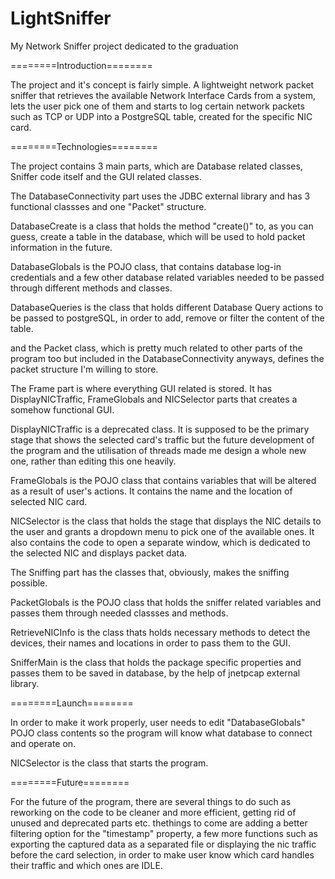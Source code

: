 # LightSniffer
My Network Sniffer project dedicated to the graduation

========Introduction========

The project and it's concept is fairly simple. A lightweight network packet sniffer that retrieves the available Network Interface Cards from a system, lets the user pick one of them and starts to
log certain network packets such as TCP or UDP into a PostgreSQL table, created for the specific NIC card.

========Technologies========

The project contains 3 main parts, which are Database related classes, Sniffer code itself and the GUI related classes.

The DatabaseConnectivity part uses the JDBC external library and has 3 functional classses and one "Packet" structure.

DatabaseCreate is a class that holds the method "create()" to, as you can guess, create a table in the database, which will be used to  hold packet information in the future.

DatabaseGlobals is the POJO class, that contains database log-in credentials and a few other database related variables needed to be passed through different methods and classes.

DatabaseQueries is the class that holds different Database Query actions to be passed to postgreSQL, in order to add, remove or filter the content of the table.

and the Packet class, which is pretty much related to other parts of the program too but included in the
DatabaseConnectivity anyways, defines the packet structure I'm willing to store.


The Frame part is where everything GUI related is stored. It has DisplayNICTraffic, FrameGlobals and NICSelector parts that creates a somehow functional GUI.

DisplayNICTraffic is a deprecated class. It is supposed to be the primary stage that shows the selected card's
traffic but the future development of the program and the utilisation of threads made me design a whole new one,
rather than editing this one heavily.

FrameGlobals is the POJO class that contains variables that will be altered as a result of user's actions.
It contains the name and the location of selected NIC card.

NICSelector is the class that holds the stage that displays the NIC details to the user and grants a
dropdown menu to pick one of the available ones. It also contains the code to open a separate window, which is dedicated to the selected NIC and displays packet data.


The Sniffing part has the classes that, obviously, makes the sniffing possible. 

PacketGlobals is the POJO class that holds the sniffer related variables and passes them through needed classses and methods.

RetrieveNICInfo is the class thats holds necessary methods to detect the devices, their names and locations in order to pass them to the GUI.

SnifferMain is the class that holds the package specific properties and passes them to be saved in database, by the help of jnetpcap external library.


========Launch========

In order to make it work properly, user needs to edit "DatabaseGlobals" POJO class contents so the program will know what database to connect and operate on.

NICSelector is the class that starts the program.

========Future========

For the future of the program, there are several things to do such as reworking on the code to be cleaner and more efficient, getting rid of unused and deprecated parts etc.
thethings to come are adding a better filtering option for the "timestamp" property, a few more functions such as exporting the captured data as a separated file or
displaying the nic traffic before the card selection, in order to make user know which card handles their traffic and which ones are IDLE.
